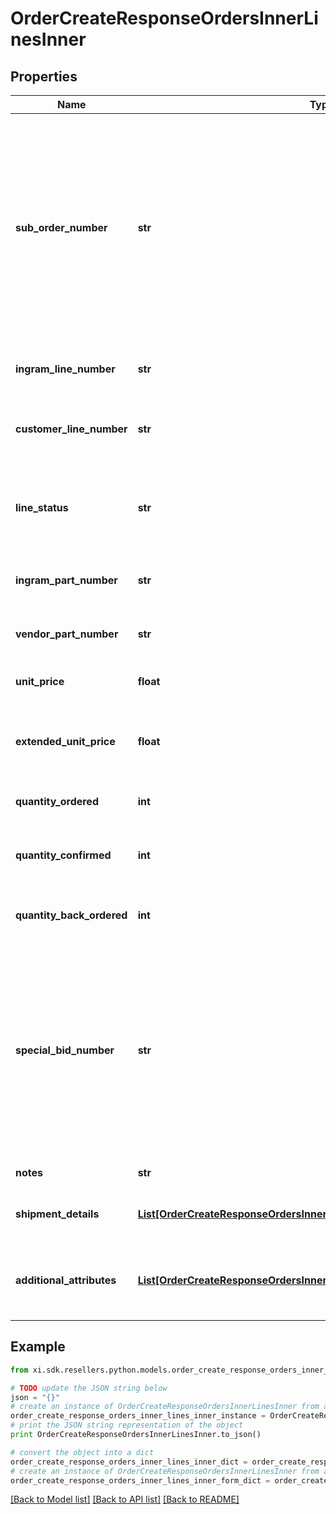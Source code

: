 # OrderCreateResponseOrdersInnerLinesInner


## Properties

Name | Type | Description | Notes
------------ | ------------- | ------------- | -------------
**sub_order_number** | **str** | The sub order number. The two-digit prefix is the warehouse code of the warehouse nearest the reseller. The middle number is the order number. The two-digit suffix is the sub order number. | [optional] 
**ingram_line_number** | **str** | The Ingram Micro line number for the product. | [optional] 
**customer_line_number** | **str** | The reseller&#39;s line number for reference in their system. | [optional] 
**line_status** | **str** | The status for the line item in the order. One of: Backordered, Open | [optional] 
**ingram_part_number** | **str** | The Ingram Micro part number for the line item. | [optional] 
**vendor_part_number** | **str** | The vendor part number for the line item. | [optional] 
**unit_price** | **float** | The unit price for the line item. | [optional] 
**extended_unit_price** | **float** | The extended list price (unit price X quantity) for the line item. | [optional] 
**quantity_ordered** | **int** | The quantity of the line item ordered. | [optional] 
**quantity_confirmed** | **int** | The quantity of the line item that has been confirmed. | [optional] 
**quantity_back_ordered** | **int** | The quantity of the line item that is backordered. | [optional] 
**special_bid_number** | **str** | The bid number for the line item provided to the reseller by the vendor for special pricing and discounts. Line-level bid numbers take precedence over header-level bid numbers. | [optional] 
**notes** | **str** | Line-level notes. | [optional] 
**shipment_details** | [**List[OrderCreateResponseOrdersInnerLinesInnerShipmentDetailsInner]**](OrderCreateResponseOrdersInnerLinesInnerShipmentDetailsInner.md) | The shipment details for the line item. | [optional] 
**additional_attributes** | [**List[OrderCreateResponseOrdersInnerLinesInnerAdditionalAttributesInner]**](OrderCreateResponseOrdersInnerLinesInnerAdditionalAttributesInner.md) | SAP requested and country-specific line level details. | [optional] 

## Example

```python
from xi.sdk.resellers.python.models.order_create_response_orders_inner_lines_inner import OrderCreateResponseOrdersInnerLinesInner

# TODO update the JSON string below
json = "{}"
# create an instance of OrderCreateResponseOrdersInnerLinesInner from a JSON string
order_create_response_orders_inner_lines_inner_instance = OrderCreateResponseOrdersInnerLinesInner.from_json(json)
# print the JSON string representation of the object
print OrderCreateResponseOrdersInnerLinesInner.to_json()

# convert the object into a dict
order_create_response_orders_inner_lines_inner_dict = order_create_response_orders_inner_lines_inner_instance.to_dict()
# create an instance of OrderCreateResponseOrdersInnerLinesInner from a dict
order_create_response_orders_inner_lines_inner_form_dict = order_create_response_orders_inner_lines_inner.from_dict(order_create_response_orders_inner_lines_inner_dict)
```
[[Back to Model list]](../README.md#documentation-for-models) [[Back to API list]](../README.md#documentation-for-api-endpoints) [[Back to README]](../README.md)


